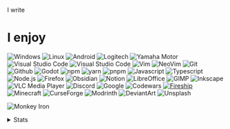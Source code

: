 I write

# I enjoy
![Windows](https://img.shields.io/badge/Windows-0078D6?style=for-the-badge&logo=windows&logoColor=white)
![Linux](https://img.shields.io/badge/Linux-FCC624?style=for-the-badge&logo=linux&logoColor=black)
![Android](https://img.shields.io/badge/Android-3DDC84?style=for-the-badge&logo=android&logoColor=white)
![Logitech](https://img.shields.io/badge/Logitech-00B8FC?style=for-the-badge&logo=logitech&logoColor=white)
![Yamaha Motor](https://img.shields.io/badge/Yamaha-E60012?style=for-the-badge&logo=yamaha-motor-corporation&logoColor=white)
![Visual Studio Code](https://img.shields.io/badge/Visual%20Studio-5C2D91?style=for-the-badge&logo=visual-studio&logoColor=white)
![Visual Studio Code](https://img.shields.io/badge/Visual%20Studio%20Code-007ACC?style=for-the-badge&logo=visual-studio-code&logoColor=white)
![Vim](https://img.shields.io/badge/Vim-019733?style=for-the-badge&logo=vim&logoColor=white)
![NeoVim](https://img.shields.io/badge/NeoVim-57A143?style=for-the-badge&logo=neovim&logoColor=white)
![Git](https://img.shields.io/badge/Git-F05032?style=for-the-badge&logo=git&logoColor=white)
![Github](https://img.shields.io/badge/Github-181717?style=for-the-badge&logo=github&logoColor=white)
![Godot](https://img.shields.io/badge/Godot-478CBF?style=for-the-badge&logo=godot-engine&logoColor=white)
![npm](https://img.shields.io/badge/npm-CB3837?style=for-the-badge&logo=npm&logoColor=white)
![yarn](https://img.shields.io/badge/yarn-2C8EBB?style=for-the-badge&logo=yarn&logoColor=white)
![pnpm](https://img.shields.io/badge/pnpm-F69220?style=for-the-badge&logo=pnpm&logoColor=white)
![Javascript](https://img.shields.io/badge/Javascript-F7DF1E?style=for-the-badge&logo=javascript&logoColor=black)
![Typescript](https://img.shields.io/badge/Typescript-3178C6?style=for-the-badge&logo=typescript&logoColor=white)
![Node.js](https://img.shields.io/badge/Node.js-339933?style=for-the-badge&logo=node.js&logoColor=white)
![Firefox](https://img.shields.io/badge/Firefox-FF7139?style=for-the-badge&logo=firefox&logoColor=white)
![Obsidian](https://img.shields.io/badge/Obsidian-483699?style=for-the-badge&logo=obsidian&logoColor=white)
![Notion](https://img.shields.io/badge/Notion-000000?style=for-the-badge&logo=notion&logoColor=white)
![LibreOffice](https://img.shields.io/badge/LibreOffice-18A303?style=for-the-badge&logo=libreoffice&logoColor=white)
![GIMP](https://img.shields.io/badge/GIMP-000000?style=for-the-badge&logo=gimp&logoColor=white)
![Inkscape](https://img.shields.io/badge/Inkscape-5C5543?style=for-the-badge&logo=inkscape&logoColor=white)
![VLC Media Player](https://img.shields.io/badge/VLC-FF8800?style=for-the-badge&logo=vlc-media-player&logoColor=white)
![Discord](https://img.shields.io/badge/Discord-5865F2?style=for-the-badge&logo=discord&logoColor=white)
![Google](https://img.shields.io/badge/Google-4285F4?style=for-the-badge&logo=google&logoColor=white)
![Codewars](https://img.shields.io/badge/Codewars-B1361E?style=for-the-badge&logo=codewars&logoColor=white)
[![Fireship](https://img.shields.io/badge/Fireship-EB844E?style=for-the-badge&logo=fireship&logoColor=white)](https://fireship.io)
![Minecraft](https://img.shields.io/badge/Minecraft-EF323D?style=for-the-badge&logo=mojang-studios&logoColor=white)
![CurseForge](https://img.shields.io/badge/CurseForge-6441A4?style=for-the-badge&logo=curseforge&logoColor=white)
![Modrinth](https://img.shields.io/badge/Modrinth-B1361E?style=for-the-badge&logo=modrinth&logoColor=white)
![DeviantArt](https://img.shields.io/badge/DeviantArt-05CC47?style=for-the-badge&logo=deviantart&logoColor=white)
![Unsplash](https://img.shields.io/badge/Unsplash-000000?style=for-the-badge&logo=unsplash&logoColor=white)

![Monkey Iron](https://media.giphy.com/media/ENth1428H9YBO/giphy.gif)

<details>
  <summary>Stats</summary>
  <img src="https://github-readme-stats.vercel.app/api/top-langs?username=dazzgranto&show_icons=true&theme=highcontrast&hide_border=true&locale=en&layout=compact" />
  <br/>
  <img src="https://github-readme-stats.vercel.app/api?username=dazzgranto&show_icons=true&theme=highcontrast&hide_border=true&locale=en" />
  <br/>
  <img src="https://github-readme-streak-stats.herokuapp.com/?user=dazzgranto&theme=highcontrast&hide_border=true" />
</details>
